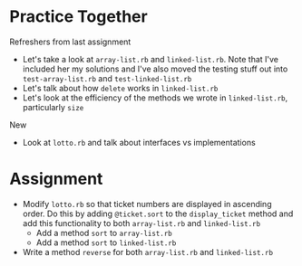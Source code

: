 # Practice Together

Refreshers from last assignment
+ Let's take a look at `array-list.rb` and `linked-list.rb`. Note that I've included her my solutions and I've also moved the testing stuff out into `test-array-list.rb` and `test-linked-list.rb`
+ Let's talk about how `delete` works in `linked-list.rb`
+ Let's look at the efficiency of the methods we wrote in `linked-list.rb`, particularly `size`

New
+ Look at `lotto.rb` and talk about interfaces vs implementations

# Assignment

+ Modify `lotto.rb` so that ticket numbers are displayed in ascending order. Do this by adding `@ticket.sort` to the `display_ticket` method and add this functionality to both `array-list.rb` and `linked-list.rb`
  + Add a method `sort` to `array-list.rb`
  + Add a method `sort` to `linked-list.rb`
+ Write a method `reverse` for both `array-list.rb` and `linked-list.rb`
